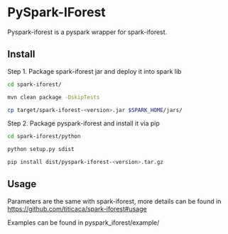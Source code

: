 # PySpark-IForest

Pyspark-iforest is a pyspark wrapper for spark-iforest. 

## Install

Step 1. Package spark-iforest jar and deploy it into spark lib

```bash
cd spark-iforest/

mvn clean package -DskipTests

cp target/spark-iforest-<version>.jar $SPARK_HOME/jars/
```

Step 2. Package pyspark-iforest and install it via pip

```bash
cd spark-iforest/python

python setup.py sdist

pip install dist/pyspark-iforest-<version>.tar.gz
```

## Usage

Parameters are the same with spark-iforest, 
more details can be found in https://github.com/titicaca/spark-iforest#usage

Examples can be found in pyspark_iforest/example/
